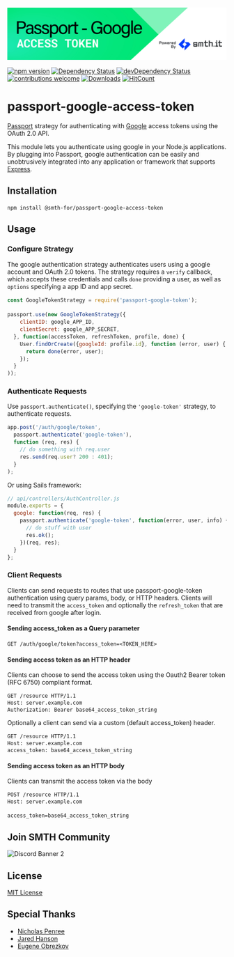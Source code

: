 [![Banner](static/passportGoogleAccessToken.jpg)](https://smth.it)

[![npm version](https://img.shields.io/npm/v/@smth-for/passport-google-access-token.svg)](https://www.npmjs.com/package/@smth-for/passport-google-access-token)
[![Dependency Status](https://david-dm.org/smth-for/passport-google-access-token.svg)](https://david-dm.org/smth-for/passport-google-access-token)
[![devDependency Status](https://david-dm.org/smth-for/passport-google-access-token/dev-status.svg)](https://david-dm.org/smth-for/passport-google-access-token#info=devDependencies)
[![contributions welcome](https://img.shields.io/badge/contributions-welcome-brightgreen.svg?style=flat)](https://github.com/smth-for/passport-google-access-token/issues)
[![Downloads](https://img.shields.io/npm/dm/@smth-for/passport-google-access-token.svg)](https://img.shields.io/npm/dm/@smth-for/passport-google-access-token.svg)
[![HitCount](http://hits.dwyl.com/smth-for/passport-google-access-token.svg)](http://hits.dwyl.com/smth-for/passport-google-access-token)

# passport-google-access-token

[Passport](http://passportjs.org/) strategy for authenticating with [Google](http://www.google.com/) access tokens using the OAuth 2.0 API.

This module lets you authenticate using google in your Node.js applications.
By plugging into Passport, google authentication can be easily and unobtrusively integrated into any application or framework that supports [Express](http://expressjs.com/).

## Installation

```shell
npm install @smth-for/passport-google-access-token
```

## Usage

### Configure Strategy

The google authentication strategy authenticates users using a google account and OAuth 2.0 tokens.
The strategy requires a `verify` callback, which accepts these credentials and calls `done` providing a user, as well as
`options` specifying a app ID and app secret.

```js
const GoogleTokenStrategy = require('passport-google-token');

passport.use(new GoogleTokenStrategy({
    clientID: google_APP_ID,
    clientSecret: google_APP_SECRET,
  }, function(accessToken, refreshToken, profile, done) {
    User.findOrCreate({googleId: profile.id}, function (error, user) {
      return done(error, user);
    });
  }
));
```

### Authenticate Requests

Use `passport.authenticate()`, specifying the `'google-token'` strategy, to authenticate requests.

```js
app.post('/auth/google/token',
  passport.authenticate('google-token'),
  function (req, res) {
    // do something with req.user
    res.send(req.user? 200 : 401);
  }
);
```

Or using Sails framework:

```javascript
// api/controllers/AuthController.js
module.exports = {
  google: function(req, res) {
    passport.authenticate('google-token', function(error, user, info) {
      // do stuff with user
      res.ok();
    })(req, res);
  }
};
```

### Client Requests

Clients can send requests to routes that use passport-google-token authentication using query params, body, or HTTP headers.
Clients will need to transmit the `access_token` and optionally the `refresh_token` that are received from google after login.

#### Sending access_token as a Query parameter

```shell
GET /auth/google/token?access_token=<TOKEN_HERE>
```

#### Sending access token as an HTTP header

Clients can choose to send the access token using the Oauth2 Bearer token (RFC 6750) compliant format.

```shell
GET /resource HTTP/1.1
Host: server.example.com
Authorization: Bearer base64_access_token_string
```

Optionally a client can send via a custom (default access_token) header.

```shell
GET /resource HTTP/1.1
Host: server.example.com
access_token: base64_access_token_string
```

#### Sending access token as an HTTP body

Clients can transmit the access token via the body

```shell
POST /resource HTTP/1.1
Host: server.example.com

access_token=base64_access_token_string
```
## Join SMTH Community
![Discord Banner 2](https://discordapp.com/api/guilds/748546400631128204/widget.png?style=banner2)

## License

[MIT License](LIsCENSE)

## Special Thanks

- [Nicholas Penree](https://github.com/drudge)
- [Jared Hanson](https://github.com/jaredhanson)
- [Eugene Obrezkov](https://github.com/ghaiklor)

